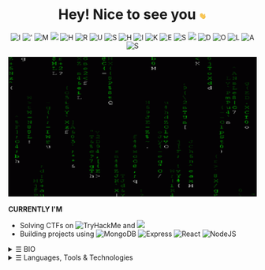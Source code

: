 <div style="text-align:center">
	<h1>Hey! Nice to see you <img src="./wave.gif" width='3%'/></h1> 
</div>
<p align="center">
    <img src="https://img.shields.io/badge/-I-8B0000" alt="I"> <!-- Dark Red -->
    <img src="https://img.shields.io/badge/-%27-FF8C00" alt="'"> <!-- Dark Orange -->
    <img src="https://img.shields.io/badge/-M-FFD700" alt="M"> <!-- Dark Gold -->
    <img src="https://img.shields.io/badge/--000000" alt=" "> <!-- Black -->
    <img src="https://img.shields.io/badge/-H-006400" alt="H"> <!-- Dark Green -->
    <img src="https://img.shields.io/badge/-R-00008B" alt="R"> <!-- Dark Blue -->
    <img src="https://img.shields.io/badge/-U-4B0082" alt="U"> <!-- Indigo -->
    <img src="https://img.shields.io/badge/-S-FF1493" alt="S"> <!-- Deep Pink -->
    <img src="https://img.shields.io/badge/-H-00CED1" alt="H"> <!-- Dark Turquoise -->
    <img src="https://img.shields.io/badge/-I-32CD32" alt="I"> <!-- Lime Green -->
    <img src="https://img.shields.io/badge/-K-8B4513" alt="K"> <!-- Saddle Brown -->
    <img src="https://img.shields.io/badge/-E-008B8B" alt="E"> <!-- Dark Cyan -->
    <img src="https://img.shields.io/badge/-S-8B008B" alt="S"> <!-- Dark Magenta -->
    <img src="https://img.shields.io/badge/--000000" alt=" "> <!-- Black -->
    <img src="https://img.shields.io/badge/-D-FA8072" alt="D"> <!-- Light Salmon -->
    <img src="https://img.shields.io/badge/-O-FFD700" alt="O"> <!-- Gold -->
    <img src="https://img.shields.io/badge/-L-000080" alt="L"> <!-- Navy -->
    <img src="https://img.shields.io/badge/-A-40E0D0" alt="A"> <!-- Turquoise -->
    <img src="https://img.shields.io/badge/-S-D3D3D3" alt="S"> <!-- Light Grey -->
</p>

![](matrix.gif)

**CURRENTLY I'M**
- Solving CTFs on ![TryHackMe](https://img.shields.io/badge/TryHackMe-red?logo=hack) and ![](https://img.shields.io/badge/HackTheBox-darkgreen)
- Building projects using ![MongoDB](https://img.shields.io/badge/MongoDB-darkgreen?) ![Express](https://img.shields.io/badge/Express-darkorange?) ![React](https://img.shields.io/badge/ReactJS-darkblue?) ![NodeJS](https://img.shields.io/badge/Nodes-darkyellow?)

<details>
<summary><samp>&#9776;</samp> BIO </summary>

- 🔭 I like Web Development and Cybersecurity.
- 🎯 Specifically interested in MERN Stack and Pentesting.
- 🌱 Learning all about ReactJS and Offensive Security.
- 🤝 Looking for:
  - Junior roles in the field of Cybersecurity. 
  - Collaboration on Open Source Projects in Web Development.
- ✉️ Ping me about Javascript and NodeJS.
- 🙋‍♂️ Reach out to me via: 
  <a href="mailto:hexadivine@gmail.com" target="_blank"><img alt="Gmail" src="https://img.shields.io/badge/-hexadivine@gmail.com-c14438?style=flat-square&logo=Gmail&logoColor=white"></a> <a href="https://www.linkedin.com/in/hrushikeshdolas/" target="_blank"><img alt="LinkedIn" src="https://img.shields.io/badge/-hrushikeshdolas-0a66c2?style=flat-square&logo=linkedin&logoColor=white"></a>

</details>


<details>
<summary><samp>&#9776;</samp> Languages, Tools & Technologies</summary>
<br>

<b> Programming Languages </b>
<p>
<a href="https://github.com/search?q=user%3Ahexadivine+language%3Ac"><img alt="C" src="https://img.shields.io/badge/C-00599C.svg?logo=c&logoColor=white"></a>
<a href="https://github.com/search?q=user%3Ahexadivine+language%3Ac%2B%2B"><img alt="C++" src="https://img.shields.io/badge/C%2B%2B-004482.svg?logo=c%2B%2B&logoColor=white"></a>
<a href="https://github.com/search?q=user%3Ahexadivine+language%3Apython"><img alt="Python" src="https://img.shields.io/badge/Python-306998.svg?logo=python&logoColor=white"></a>
<a href="https://github.com/search?q=user%3Ahexadivine+language%3Ajavascript"><img alt="JavaScript" src="https://img.shields.io/badge/JavaScript-F7DF1E.svg?logo=javascript&logoColor=black"></a>
</p>

 <b> Web Technologies </b>
 <p>
<a href="https://github.com/search?q=user%3Ahexadivine+language%3Ahtml"><img alt="HTML" src="https://img.shields.io/badge/HTML-E34F26.svg?logo=html5&logoColor=white"></a>
<a href="https://github.com/search?q=user%3Ahexadivine+language%3Acss"><img alt="CSS" src="https://img.shields.io/badge/CSS-1572B6.svg?logo=css3&logoColor=white"></a>
<a href="https://github.com/search?q=user%3Ahexadivine+language%3Atailwindcss"><img alt="Tailwind CSS" src="https://img.shields.io/badge/Tailwind%20CSS-38B2AC.svg?logo=tailwindcss&logoColor=white"></a>
</p>


<b> Tech Stack </b>

<p>
<a href="https://github.com/search?q=user%3Ahexadivine+language%3Amongodb"><img alt="MongoDB" src="https://img.shields.io/badge/MongoDB-47A248.svg?logo=mongodb&logoColor=white"></a>
<a href="https://github.com/search?q=user%3Ahexadivine+language%3Aexpress"><img alt="Express" src="https://img.shields.io/badge/Express-000000.svg?logo=express&logoColor=white"></a>
<a href="https://github.com/search?q=user%3Ahexadivine+language%3Areact"><img alt="React" src="https://img.shields.io/badge/React-61DAFB.svg?logo=react&logoColor=black"></a>
<a href="https://github.com/search?q=user%3Ahexadivine+language%3Anode.js"><img alt="Node.js" src="https://img.shields.io/badge/Node.js-339933.svg?logo=node.js&logoColor=white"></a>
</p>

<b> Database </b>
<p>
<a href="https://github.com/search?q=user%3Ahexadivine+language%3Asql"><img alt="SQL" src="https://img.shields.io/badge/SQL-003B57.svg?logo=sql&logoColor=white"></a>
<a href="https://github.com/search?q=user%3Ahexadivine+language%3Amongodb"><img alt="MongoDB" src="https://img.shields.io/badge/MongoDB-47A248.svg?logo=mongodb&logoColor=white"></a>
</p>
</details>

